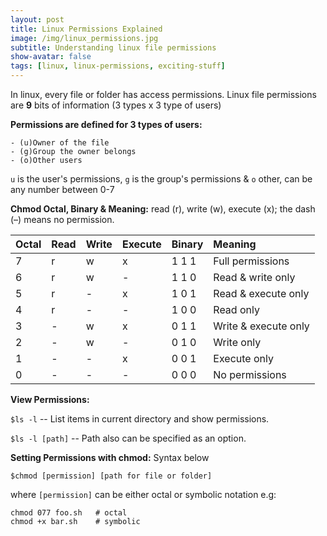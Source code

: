 ```yaml
---
layout: post
title: Linux Permissions Explained
image: /img/linux_permissions.jpg
subtitle: Understanding linux file permissions
show-avatar: false
tags: [linux, linux-permissions, exciting-stuff]
---
```


In linux, every file or folder has access permissions. Linux file permissions are **9** bits of information (3 types x 3 type of users)

**Permissions are defined for 3 types of users:**

	- (u)Owner of the file 
    - (g)Group the owner belongs
    - (o)Other users
    
`u` is the user's permissions, `g` is the group's permissions & `o` other, can be any number between 0-7

**Chmod Octal, Binary & Meaning:**
read (r), write (w), execute (x); the dash (–) means no permission.

| Octal | Read | Write | Execute | Binary | Meaning |
| :------ |:----| :---- | :---- | :------ | :------ |
| 7 | r | w | x | 1 1 1 | Full permissions	|
| 6 | r | w | - | 1 1 0 | Read & write only	|
| 5 | r | - | x | 1 0 1 | Read & execute only	|
| 4 | r | - | - | 1 0 0 | Read only	|
| 3 | - | w | x | 0 1 1 | Write & execute only	|
| 2 | - | w | - | 0 1 0 | Write only	|
| 1 | - | - | x | 0 0 1 | Execute only	|
| 0 | - | - | - | 0 0 0 | No permissions	|
    
**View Permissions:**

`$ls -l` -- List items in current directory and show permissions.
 
`$ls -l [path]` -- Path also can be specified as an option.

**Setting Permissions with chmod:** Syntax below

`$chmod [permission] [path for file or folder]`

where `[permission]` can be either octal or symbolic notation e.g:

```
chmod 077 foo.sh   # octal
chmod +x bar.sh    # symbolic
```